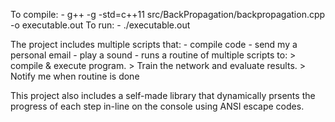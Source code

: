 To compile: 
	- g++ -g -std=c++11 src/BackPropagation/backpropagation.cpp -o executable.out
To run:
	- ./executable.out
	
The project includes multiple scripts that:
	- compile code
	- send my a personal email
	- play a sound
	- runs a routine of multiple scripts to:
		> compile & execute program. 
		> Train the network and evaluate results. 
		> Notify me when routine is done
	
This project also includes a self-made library that dynamically prsents the progress of each step in-line on the console using ANSI escape codes.
